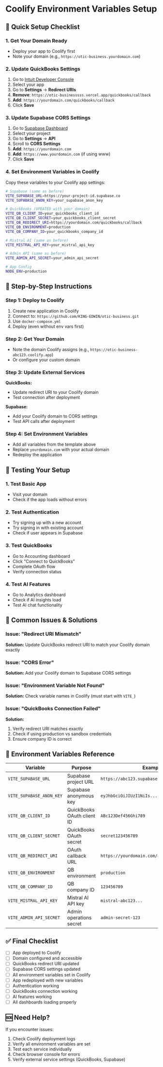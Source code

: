 # Coolify Environment Variables Setup

## 🚀 Quick Setup Checklist

### 1. **Get Your Domain Ready**
- Deploy your app to Coolify first
- Note your domain (e.g., `https://otic-business.yourdomain.com`)

### 2. **Update QuickBooks Settings**
1. Go to [Intuit Developer Console](https://developer.intuit.com/)
2. Select your app
3. Go to **Settings** → **Redirect URIs**
4. **Remove**: `https://otic-businesssss.vercel.app/quickbooks/callback`
5. **Add**: `https://yourdomain.com/quickbooks/callback`
6. Click **Save**

### 3. **Update Supabase CORS Settings**
1. Go to [Supabase Dashboard](https://supabase.com/dashboard)
2. Select your project
3. Go to **Settings** → **API**
4. Scroll to **CORS Settings**
5. **Add**: `https://yourdomain.com`
6. **Add**: `https://www.yourdomain.com` (if using www)
7. Click **Save**

### 4. **Set Environment Variables in Coolify**

Copy these variables to your Coolify app settings:

```bash
# Supabase (same as before)
VITE_SUPABASE_URL=https://your-project-id.supabase.co
VITE_SUPABASE_ANON_KEY=your_supabase_anon_key

# QuickBooks (UPDATED with your domain)
VITE_QB_CLIENT_ID=your_quickbooks_client_id
VITE_QB_CLIENT_SECRET=your_quickbooks_client_secret
VITE_QB_REDIRECT_URI=https://yourdomain.com/quickbooks/callback
VITE_QB_ENVIRONMENT=production
VITE_QB_COMPANY_ID=your_quickbooks_company_id

# Mistral AI (same as before)
VITE_MISTRAL_API_KEY=your_mistral_api_key

# Admin API (same as before)
VITE_ADMIN_API_SECRET=your_admin_api_secret

# App Config
NODE_ENV=production
```

## 🔧 Step-by-Step Instructions

### Step 1: Deploy to Coolify
1. Create new application in Coolify
2. Connect to: `https://github.com/KING-EDWIN/otic-business.git`
3. Use `docker-compose.yml`
4. Deploy (even without env vars first)

### Step 2: Get Your Domain
- Note the domain Coolify assigns (e.g., `https://otic-business-abc123.coolify.app`)
- Or configure your custom domain

### Step 3: Update External Services
**QuickBooks:**
- Update redirect URI to your Coolify domain
- Test connection after deployment

**Supabase:**
- Add your Coolify domain to CORS settings
- Test API calls after deployment

### Step 4: Set Environment Variables
- Add all variables from the template above
- Replace `yourdomain.com` with your actual domain
- Redeploy the application

## 🧪 Testing Your Setup

### 1. **Test Basic App**
- Visit your domain
- Check if the app loads without errors

### 2. **Test Authentication**
- Try signing up with a new account
- Try signing in with existing account
- Check if user appears in Supabase

### 3. **Test QuickBooks**
- Go to Accounting dashboard
- Click "Connect to QuickBooks"
- Complete OAuth flow
- Verify connection status

### 4. **Test AI Features**
- Go to Analytics dashboard
- Check if AI insights load
- Test AI chat functionality

## 🚨 Common Issues & Solutions

### Issue: "Redirect URI Mismatch"
**Solution:** Update QuickBooks redirect URI to match your Coolify domain exactly

### Issue: "CORS Error"
**Solution:** Add your Coolify domain to Supabase CORS settings

### Issue: "Environment Variable Not Found"
**Solution:** Check variable names in Coolify (must start with `VITE_`)

### Issue: "QuickBooks Connection Failed"
**Solution:** 
1. Verify redirect URI matches exactly
2. Check if using production vs sandbox credentials
3. Ensure company ID is correct

## 📝 Environment Variables Reference

| Variable | Purpose | Example |
|----------|---------|---------|
| `VITE_SUPABASE_URL` | Supabase project URL | `https://abc123.supabase.co` |
| `VITE_SUPABASE_ANON_KEY` | Supabase anonymous key | `eyJhbGciOiJIUzI1NiIs...` |
| `VITE_QB_CLIENT_ID` | QuickBooks OAuth client ID | `ABc123Def456Ghi789` |
| `VITE_QB_CLIENT_SECRET` | QuickBooks OAuth secret | `secret123456789` |
| `VITE_QB_REDIRECT_URI` | OAuth callback URL | `https://yourdomain.com/quickbooks/callback` |
| `VITE_QB_ENVIRONMENT` | QB environment | `production` |
| `VITE_QB_COMPANY_ID` | QB company ID | `123456789` |
| `VITE_MISTRAL_API_KEY` | Mistral AI API key | `mistral-abc123...` |
| `VITE_ADMIN_API_SECRET` | Admin operations secret | `admin-secret-123` |

## ✅ Final Checklist

- [ ] App deployed to Coolify
- [ ] Domain configured and accessible
- [ ] QuickBooks redirect URI updated
- [ ] Supabase CORS settings updated
- [ ] All environment variables set in Coolify
- [ ] App redeployed with new variables
- [ ] Authentication working
- [ ] QuickBooks connection working
- [ ] AI features working
- [ ] All dashboards loading properly

## 🆘 Need Help?

If you encounter issues:
1. Check Coolify deployment logs
2. Verify all environment variables are set
3. Test each service individually
4. Check browser console for errors
5. Verify external service settings (QuickBooks, Supabase)



